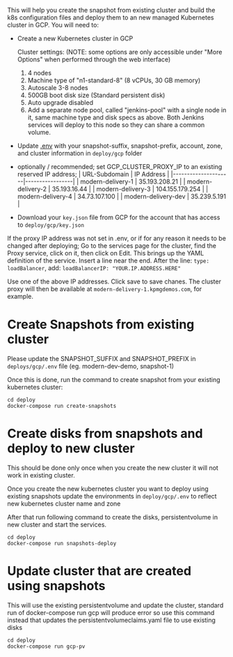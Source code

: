 This will help you create the snapshot from existing cluster and build the k8s configuration files and deploy them to an new managed Kubernetes cluster in GCP. You will need to:

* Create a new Kubernetes cluster in GCP

    Cluster settings:
    (NOTE: some options are only accessible under "More Options" when performed through the web interface)
    1. 4 nodes
    2. Machine type of "n1-standard-8" (8 vCPUs, 30 GB memory)
    2. Autoscale 3-8 nodes
    3. 500GB boot disk size (Standard persistent disk)
    4. Auto upgrade disabled
    5. Add a separate node pool, called "jenkins-pool" with a single node in it, same machine type and disk specs as above. Both Jenkins services will deploy to this node so they can share a common volume.

* Update [.env](./env) with your snapshot-suffix, snapshot-prefix, account, zone, and cluster information in `deploy/gcp` folder
* optionally / recommended; set GCP_CLUSTER_PROXY_IP to an existing reserved IP address;
    | URL-Subdomain       | IP Address      |
    |---------------------|-----------------|
    | modern-delivery-1	  | 35.193.208.21   |
    | modern-delivery-2   |	35.193.16.44    |
    | modern-delivery-3   |	104.155.179.254 |
    | modern-delivery-4   |	34.73.107.100   |
    | modern-delivery-dev | 35.239.5.191    |

* Download your `key.json` file from GCP for the account that has access to `deploy/gcp/key.json`

If the proxy IP address was not set in .env, or if for any reason it needs to be changed after deploying;
Go to the services page for the cluster, find the Proxy service, click on it, then click on Edit. This brings up the YAML definition of the service. Insert a line near the end. After the line:
`type: loadBalancer`,
add:
 `loadBalancerIP: "YOUR.IP.ADDRESS.HERE"`

Use one of the above IP addresses. Click save to save chanes.
The cluster proxy will then be available at `modern-delivery-1.kpmgdemos.com`, for example.

# Create Snapshots from existing cluster

Please update the SNAPSHOT_SUFFIX and SNAPSHOT_PREFIX in `deploys/gcp/.env` file  (eg. modern-dev-demo, snapshot-1)

Once this is done, run the command to create snapshot from your existing kubernetes cluster:
```
cd deploy
docker-compose run create-snapshots
```

# Create disks from snapshots and deploy to new cluster

This should be done only once when you create the new cluster it will not work in existing cluster.

Once you create the new kubernetes cluster you want to deploy using existing snapshots update the environments in `deploy/gcp/.env` to reflect new kubernetes cluster name and zone

After that run following command to create the disks, persistentvolume in new cluster and start the services.
```
cd deploy
docker-compose run snapshots-deploy
```

# Update cluster that are created using snapshots

This will use the existing persistentvolume and update the cluster, standard run of docker-compose run gcp will produce error so use this command instead that updates the persistentvolumeclaims.yaml file to use existing disks
```
cd deploy
docker-compose run gcp-pv
```

